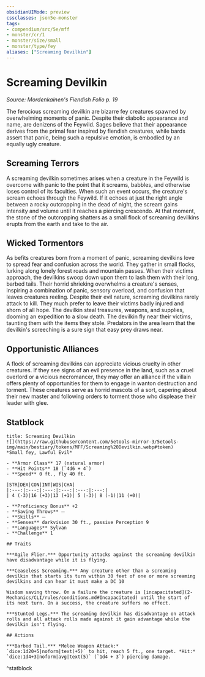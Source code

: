 ```yaml
---
obsidianUIMode: preview
cssclasses: json5e-monster
tags:
- compendium/src/5e/mff
- monster/cr/1
- monster/size/small
- monster/type/fey
aliases: ["Screaming Devilkin"]
---
```

# Screaming Devilkin
*Source: Mordenkainen's Fiendish Folio p. 19*  

The ferocious screaming devilkin are bizarre fey creatures spawned by overwhelming moments of panic. Despite their diabolic appearance and name, are denizens of the Feywild. Sages believe that their appearance derives from the primal fear inspired by fiendish creatures, while bards assert that panic, being such a repulsive emotion, is embodied by an equally ugly creature.

## Screaming Terrors

A screaming devilkin sometimes arises when a creature in the Feywild is overcome with panic to the point that it screams, babbles, and otherwise loses control of its faculties. When such an event occurs, the creature's scream echoes through the Feywild. If it echoes at just the right angle between a rocky outcropping in the dead of night, the scream gains intensity and volume until it reaches a piercing crescendo. At that moment, the stone of the outcropping shatters as a small flock of screaming devilkins erupts from the earth and take to the air.

## Wicked Tormentors

As befits creatures born from a moment of panic, screaming devilkins love to spread fear and confusion across the world. They gather in small flocks, lurking along lonely forest roads and mountain passes. When their victims approach, the devilkins swoop down upon them to lash them with their long, barbed tails. Their horrid shrieking overwhelms a creature's senses, inspiring a combination of panic, sensory overload, and confusion that leaves creatures reeling. Despite their evil nature, screaming devilkins rarely attack to kill. They much prefer to leave their victims badly injured and shorn of all hope. The devilkin steal treasures, weapons, and supplies, dooming an expedition to a slow death. The devilkin fly near their victims, taunting them with the items they stole. Predators in the area learn that the devilkin's screeching is a sure sign that easy prey draws near.

## Opportunistic Alliances

A flock of screaming devilkins can appreciate vicious cruelty in other creatures. If they see signs of an evil presence in the land, such as a cruel overlord or a vicious necromancer, they may offer an alliance if the villain offers plenty of opportunities for them to engage in wanton destruction and torment. These creatures serve as horrid mascots of a sort, capering about their new master and following orders to torment those who displease their leader with glee.

## Statblock

```ad-statblock
title: Screaming Devilkin
![](https://raw.githubusercontent.com/5etools-mirror-3/5etools-img/main/bestiary/tokens/MFF/Screaming%20Devilkin.webp#token)
*Small fey, Lawful Evil*

- **Armor Class** 17 (natural armor)
- **Hit Points** 18 (`4d6 + 4`)
- **Speed** 0 ft., fly 40 ft.

|STR|DEX|CON|INT|WIS|CHA|
|:---:|:---:|:---:|:---:|:---:|:---:|
| 4 (-3)|16 (+3)|13 (+1)| 5 (-3)| 8 (-1)|11 (+0)|

- **Proficiency Bonus** +2
- **Saving Throws** ⏤
- **Skills** ⏤
- **Senses** darkvision 30 ft., passive Perception 9
- **Languages** Sylvan
- **Challenge** 1

## Traits

***Agile Flier.*** Opportunity attacks against the screaming devilkin have disadvantage while it is flying.

***Ceaseless Screaming.*** Any creature other than a screaming devilkin that starts its turn within 30 feet of one or more screaming devilkins and can hear it must make a DC 10

Wisdom saving throw. On a failure the creature is [incapacitated](2-Mechanics/CLI/rules/conditions.md#Incapacitated) until the start of its next turn. On a success, the creature suffers no effect.

***Stunted Legs.*** The screaming devilkin has disadvantage on attack rolls and all attack rolls made against it gain advantage while the devilkin isn't flying.

## Actions

***Barbed Tail.*** *Melee Weapon Attack:* `dice:1d20+5|noform|text(+5)` to hit, reach 5 ft., one target. *Hit:* `dice:1d4+3|noform|avg|text(5)` (`1d4 + 3`) piercing damage.
```
^statblock
